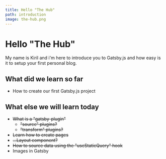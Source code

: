 ```yaml
---
title: Hello "The Hub"
path: introduction
image: the-hub.png
---
```


# Hello "The Hub"

My name is Kiril and i'm here to introduce you to Gatsby.js and how easy is it to setup your first personal blog.

## What did we learn so far

- How to create our first Gatsby.js project

## What else we will learn today

- ~~What is a "gatsby-plugin"~~
  - ~~"source" plugins?~~
  - ~~"transform" plugins?~~
- ~~Learn how to create pages~~
- ~~...Layout component?~~
- ~~How to source data using the "useStaticQuery" hook~~
- Images in Gatsby
